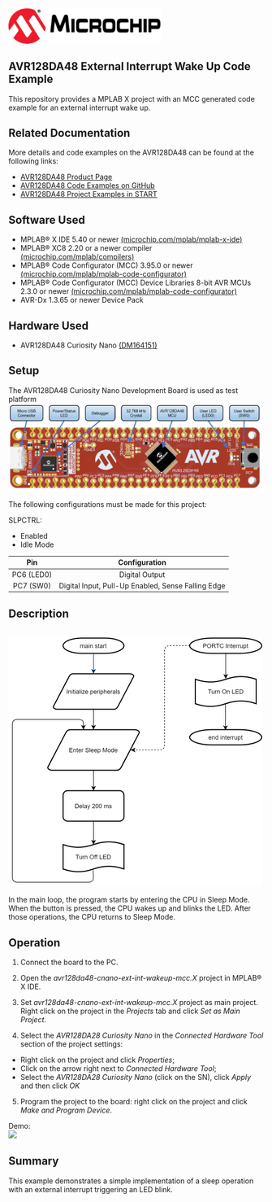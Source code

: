 <div id="readme" class="Box-body readme blob js-code-block-container">
 <article class="markdown-body entry-content p-3 p-md-6" itemprop="This needs to locked down and 'never' changed"><p><a href="https://www.microchip.com" rel="nofollow"><img src="images/Microchip.png" alt="MCHP" width="300";"></a></p>

 # AVR128DA48 External Interrupt Wake Up Code Example

This repository provides a MPLAB X project with an MCC generated code example for an external interrupt wake up.

## Related Documentation
More details and code examples on the AVR128DA48 can be found at the following links:
- [AVR128DA48 Product Page](https://www.microchip.com/wwwproducts/en/AVR128DA28)
- [AVR128DA48 Code Examples on GitHub](https://github.com/microchip-pic-avr-examples?q=avr128da48)
- [AVR128DA48 Project Examples in START](https://start.atmel.com/#examples/AVR128DA48CuriosityNano)


## Software Used
- MPLAB® X IDE 5.40 or newer [(microchip.com/mplab/mplab-x-ide)](http://www.microchip.com/mplab/mplab-x-ide)
- MPLAB® XC8 2.20 or a newer compiler [(microchip.com/mplab/compilers)](http://www.microchip.com/mplab/compilers)
- MPLAB® Code Configurator (MCC) 3.95.0 or newer [(microchip.com/mplab/mplab-code-configurator)](https://www.microchip.com/mplab/mplab-code-configurator)
- MPLAB® Code Configurator (MCC) Device Libraries 8-bit AVR MCUs 2.3.0 or newer [(microchip.com/mplab/mplab-code-configurator)](https://www.microchip.com/mplab/mplab-code-configurator)
- AVR-Dx 1.3.65 or newer Device Pack


## Hardware Used
- AVR128DA48 Curiosity Nano [(DM164151)](https://www.microchip.com/Developmenttools/ProductDetails/DM164151)

## Setup
The AVR128DA48 Curiosity Nano Development Board is used as test platform
<br><img src="images/AVR128DA48_CNANO_instructions.PNG" width="500">

The following configurations must be made for this project:

SLPCTRL:
 - Enabled
 - Idle Mode

|Pin           | Configuration      |
| :----------: | :----------------: |
|PC6 (LED0)    | Digital Output     |
|PC7 (SW0)     | Digital Input, Pull-Up Enabled, Sense Falling Edge |

## Description

<br><img src="images/flow-diagram.png" width="500">

In the main loop, the program starts by entering the CPU in Sleep Mode. When the button is pressed, the CPU wakes up and blinks the LED. After those operations, the CPU returns to Sleep Mode.

## Operation
1. Connect the board to the PC.

2. Open the *avr128da48-cnano-ext-int-wakeup-mcc.X* project in MPLAB® X IDE.

3. Set *avr128da48-cnano-ext-int-wakeup-mcc.X* project as main project. Right click on the project in the *Projects* tab and click *Set as Main Project*.

4. Select the *AVR128DA28 Curiosity Nano* in the *Connected Hardware Tool* section of the project settings:
  - Right click on the project and click *Properties*;
  - Click on the arrow right next to *Connected Hardware Tool*;
  - Select the *AVR128DA28 Curiosity Nano* (click on the SN), click *Apply* and then click *OK*

5. Program the project to the board: right click on the project and click *Make and Program Device*.

Demo:
<br><img src="images/AVR-DA_ext_int.gif" width="500">

## Summary
This example demonstrates a simple implementation of a sleep operation with an external interrupt triggering an LED blink.